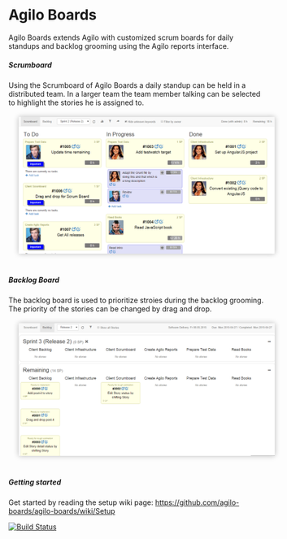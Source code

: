 Agilo Boards
==========
Agilo Boards extends Agilo with customized scrum boards for daily standups and backlog grooming using the Agilo reports interface.

##### Scrumboard
Using the Scrumboard of Agilo Boards a daily standup can be held in a distributed team. In a larger team the team member talking can be selected to highlight the stories he is assigned to.
<img src="/screenshots/scrum-board.png" alt="Screenshort of the scrumboard" style="width: 550px; box-shadow: 0 0 10px #bbb; margin: 20px;"/>

##### Backlog Board
The backlog board is used to prioritize stroies during the backlog grooming. The priority of the stories can be changed by drag and drop.
<img src="/screenshots/backlog-board.png" alt="Screenshort of the backlog board" style="width: 550px; box-shadow: 0 0 10px #bbb; margin: 20px;"/>

##### Getting started
Get started by reading the setup wiki page:
https://github.com/agilo-boards/agilo-boards/wiki/Setup

[![Build Status](https://travis-ci.org/agilo-boards/agilo-boards.svg?branch=master)](https://travis-ci.org/agilo-boards/agilo-boards)
